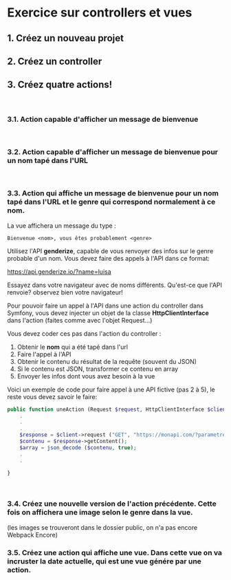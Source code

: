 # Exercice sur controllers et vues

## 1. Créez un nouveau projet
## 2. Créez un controller
## 3. Créez quatre actions!

<br>

### 3.1. Action capable d'afficher un message de bienvenue

<br>

### 3.2. Action capable d'afficher un message de bienvenue pour un nom tapé dans l'URL

<br>

### 3.3. Action qui affiche un message de bienvenue pour un nom tapé dans l'URL et le genre qui correspond normalement à ce nom. 

La vue affichera un message du type :
```
Bienvenue <nom>, vous êtes probablement <genre>
```  
 
Utilisez l'API **genderize**, capable de vous renvoyer des infos sur le genre probable d'un nom.
Vous devez faire des appels à l'API dans ce format:

https://api.genderize.io/?name=luisa

Essayez dans votre navigateur avec de noms différents.
Qu'est-ce que l'API renvoie? observez bien votre navigateur! 

Pour pouvoir faire un appel à l'API dans une action du controller dans Symfony, vous devez injecter un objet de la classe **HttpClientInterface** dans l'action (faites comme avec l'objet Request...)

Vous devez coder ces pas dans l'action du controller : 

1. Obtenir le **nom** qui a été tapé dans l'url
2. Faire l'appel à l'API
3. Obtenir le contenu du résultat de la requête (souvent du JSON)
4. Si le contenu est JSON, transformer ce contenu en array
5. Envoyer les infos dont vous avez besoin à la vue

Voici un exemple de code pour faire appel à une API fictive (pas 2 à 5), le reste vous devez savoir le faire:

```php
public function uneAction (Request $request, HttpClientInterface $client): Response {
    .
    .
    .
    $response = $client->request ("GET", "https://monapi.com/?parametre1=valeur1&parametre2=valeur2");
    $contenu = $response->getContent();
    $array = json_decode ($contenu, true);
    .
    .

}
```

<br>

### 3.4. Créez une nouvelle version de l'action précédente. Cette fois on affichera une image selon le genre dans la vue.

(les images se trouveront dans le dossier public, on n'a pas encore Webpack Encore)

### 3.5. Créez une action qui affiche une vue. Dans cette vue on va incruster la date actuelle, qui est une vue génére par une action.

